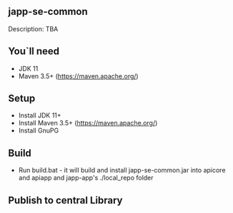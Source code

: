 ## japp-se-common
Description: TBA

## You`ll need
- JDK 11
- Maven 3.5+ (https://maven.apache.org/)

## Setup 
- Install JDK 11+
- Install Maven 3.5+ (https://maven.apache.org/)
- Install GnuPG

## Build
- Run build.bat - it will build and install japp-se-common.jar into apicore and apiapp and japp-app's ./local_repo folder

## Publish to central Library

